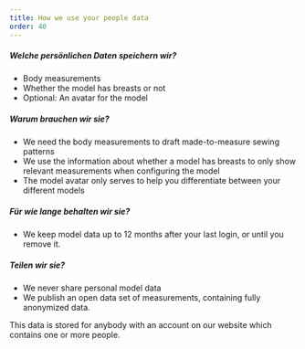 ```yaml
---
title: How we use your people data
order: 40
---
```


##### Welche persönlichen Daten speichern wir?

- Body measurements
- Whether the model has breasts or not
- Optional: An avatar for the model

##### Warum brauchen wir sie?

- We need the body measurements to draft made-to-measure sewing patterns
- We use the information about whether a model has breasts to only show relevant measurements when configuring the model
- The model avatar only serves to help you differentiate between your different models

##### Für wie lange behalten wir sie?

- We keep model data up to 12 months after your last login, or until you remove it.

##### Teilen wir sie?

- We never share personal model data
- We publish an open data set of measurements, containing fully anonymized data.

<Note>
This data is stored for anybody with an account on our website which contains one or more people.
</Note>

